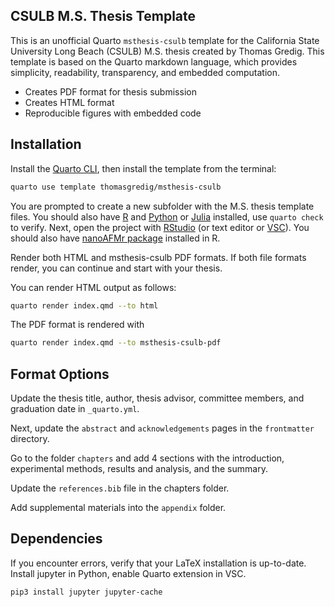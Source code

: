 ## CSULB M.S. Thesis Template

This is an unofficial Quarto `msthesis-csulb` template for the California State University Long Beach (CSULB) M.S. thesis created by Thomas Gredig. This template is based on the Quarto markdown language, which provides simplicity, readability, transparency, and embedded computation.

-   Creates PDF format for thesis submission
-   Creates HTML format
-   Reproducible figures with embedded code

## Installation

Install the [Quarto CLI](https://quarto.org), then install the template from the terminal:

``` bash
quarto use template thomasgredig/msthesis-csulb
```

You are prompted to create a new subfolder with the M.S. thesis template files. You should also have [R](https://www.r-project.org/) and [Python](https://www.python.org/) or [Julia](https://julialang.org/) installed, use `quarto check` to verify. Next, open the project with [RStudio](https://posit.co/download/rstudio-desktop/) (or text editor or [VSC](https://code.visualstudio.com/)). You should also have [nanoAFMr package](https://github.com/thomasgredig/nanoAFMr) installed in R.

Render both HTML and msthesis-csulb PDF formats. If both file formats render, you can continue and start with your thesis.

You can render HTML output as follows:

``` bash
quarto render index.qmd --to html
```

The PDF format is rendered with

``` bash
quarto render index.qmd --to msthesis-csulb-pdf
```

## Format Options

Update the thesis title, author, thesis advisor, committee members, and graduation date in `_quarto.yml`.

Next, update the `abstract` and `acknowledgements` pages in the `frontmatter` directory.

Go to the folder `chapters` and add 4 sections with the introduction, experimental methods, results and analysis, and the summary.

Update the `references.bib` file in the chapters folder.

Add supplemental materials into the `appendix` folder.

## Dependencies

If you encounter errors, verify that your LaTeX installation is up-to-date. Install jupyter in Python, enable Quarto extension in VSC.

``` bash
pip3 install jupyter jupyter-cache
```
